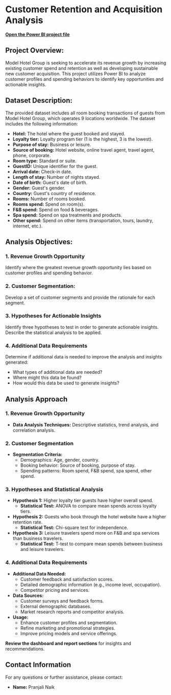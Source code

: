 # Customer Retention and Acquisition Analysis
[**Open the Power BI project file**](https://app.powerbi.com/view?r=eyJrIjoiM2UzMGYxNjItZTFhOS00NTU5LTkwYzMtZmIxODdjYzY1YTg3IiwidCI6ImE4ZWVjMjgxLWFhYTMtNGRhZS1hYzliLTlhMzk4YjkyMTVlNyIsImMiOjN9&pageName=ReportSectionc91a68ee44adc2b93a2e)

## Project Overview:

Model Hotel Group is seeking to accelerate its revenue growth by increasing existing customer spend and retention as well as developing sustainable new customer acquisition. This project utilizes Power BI to analyze customer profiles and spending behaviors to identify key opportunities and actionable insights.

## Dataset Description:

The provided dataset includes all room booking transactions of guests from Model Hotel Group, which operates 9 locations worldwide. The dataset includes the following information:

- **Hotel:** The hotel where the guest booked and stayed.
- **Loyalty tier:** Loyalty program tier (1 is the highest, 3 is the lowest).
- **Purpose of stay:** Business or leisure.
- **Source of booking:** Hotel website, online travel agent, travel agent, phone, corporate.
- **Room type:** Standard or suite.
- **GuestID:** Unique identifier for the guest.
- **Arrival date:** Check-in date.
- **Length of stay:** Number of nights stayed.
- **Date of birth:** Guest's date of birth.
- **Gender:** Guest's gender.
- **Country:** Guest's country of residence.
- **Rooms:** Number of rooms booked.
- **Rooms spend:** Spend on room(s).
- **F&B spend:** Spend on food & beverages.
- **Spa spend:** Spend on spa treatments and products.
- **Other spend:** Spend on other items (transportation, tours, laundry, internet, etc.).

## Analysis Objectives:

### 1. Revenue Growth Opportunity
Identify where the greatest revenue growth opportunity lies based on customer profiles and spending behavior.

### 2. Customer Segmentation:
Develop a set of customer segments and provide the rationale for each segment.

### 3. Hypotheses for Actionable Insights
Identify three hypotheses to test in order to generate actionable insights. Describe the statistical analysis to be applied.

### 4. Additional Data Requirements
Determine if additional data is needed to improve the analysis and insights generated:
   - What types of additional data are needed?
   - Where might this data be found?
   - How would this data be used to generate insights?

## Analysis Approach

### 1. Revenue Growth Opportunity
- **Data Analysis Techniques:** Descriptive statistics, trend analysis, and correlation analysis.

### 2. Customer Segmentation
- **Segmentation Criteria:**
  - Demographics: Age, gender, country.
  - Booking behavior: Source of booking, purpose of stay.
  - Spending patterns: Room spend, F&B spend, spa spend, other spend.

### 3. Hypotheses and Statistical Analysis
- **Hypothesis 1:** Higher loyalty tier guests have higher overall spend.
  - **Statistical Test:** ANOVA to compare mean spends across loyalty tiers.
- **Hypothesis 2:** Guests who book through the hotel website have a higher retention rate.
  - **Statistical Test:** Chi-square test for independence.
- **Hypothesis 3:** Leisure travelers spend more on F&B and spa services than business travelers.
  - **Statistical Test:** T-test to compare mean spends between business and leisure travelers.

### 4. Additional Data Requirements
- **Additional Data Needed:**
  - Customer feedback and satisfaction scores.
  - Detailed demographic information (e.g., income level, occupation).
  - Competitor pricing and services.
- **Data Sources:**
  - Customer surveys and feedback forms.
  - External demographic databases.
  - Market research reports and competitor analysis.
- **Usage:**
  - Enhance customer profiles and segmentation.
  - Refine marketing and promotional strategies.
  - Improve pricing models and service offerings.


**Review the dashboard and report sections** for insights and recommendations.

## Contact Information

For any questions or further assistance, please contact:

- **Name:** Pranjali Naik
